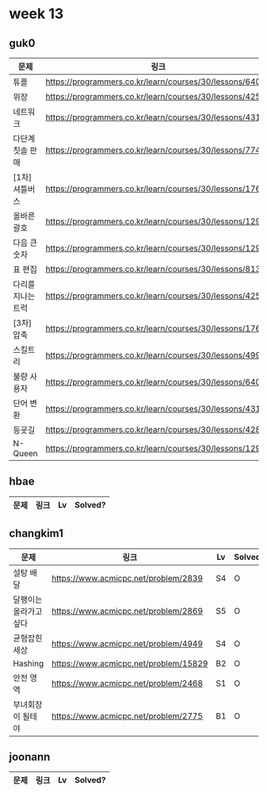 # week 13

## guk0
| 문제 | 링크 | Lv  | Solved? |
| --- | --- | --- | --- |
| 튜플 | https://programmers.co.kr/learn/courses/30/lessons/64065 | LV2 | O |
| 위장 | https://programmers.co.kr/learn/courses/30/lessons/42578 | LV2 | O |
| 네트워크 | https://programmers.co.kr/learn/courses/30/lessons/43162 | LV3 | O |
| 다단계 칫솔 판매 | https://programmers.co.kr/learn/courses/30/lessons/77486 | LV3 | O |
| [1차] 셔틀버스 | https://programmers.co.kr/learn/courses/30/lessons/17678 | LV3 | O |
| 올바른 괄호 | https://programmers.co.kr/learn/courses/30/lessons/12909 | LV2 | O |
| 다음 큰 숫자 | https://programmers.co.kr/learn/courses/30/lessons/12911 | LV2 | O |
| 표 편집 | https://programmers.co.kr/learn/courses/30/lessons/81303 | LV3 | X |
| 다리를 지나는 트럭 | https://programmers.co.kr/learn/courses/30/lessons/42583 | LV2 | X |
| [3차] 압축 | https://programmers.co.kr/learn/courses/30/lessons/17684 | LV2 | O |
| 스킬트리 | https://programmers.co.kr/learn/courses/30/lessons/49993 | LV2 | O |
| 불량 사용자 | https://programmers.co.kr/learn/courses/30/lessons/64064 | LV3 | O |
| 단어 변환 | https://programmers.co.kr/learn/courses/30/lessons/43163 | LV3 | O |
| 등굣길 | https://programmers.co.kr/learn/courses/30/lessons/42898 | LV3 | O |
| N-Queen | https://programmers.co.kr/learn/courses/30/lessons/12952 | LV2 | O |

## hbae 
| 문제 | 링크 | Lv  | Solved? |
| --- | --- | --- | --- |

## changkim1
| 문제 | 링크 | Lv  | Solved? |
| --- | --- | --- | --- |
| 설탕 배달 | https://www.acmicpc.net/problem/2839 | S4 | O |
| 달팽이는 올라가고 싶다 | https://www.acmicpc.net/problem/2869 | S5 | O |
| 균형잡힌 세상 | https://www.acmicpc.net/problem/4949 | S4 | O |
| Hashing | https://www.acmicpc.net/problem/15829 | B2 | O |
| 안전 영역 | https://www.acmicpc.net/problem/2468 | S1 | O |
| 부녀회장이 될테야 | https://www.acmicpc.net/problem/2775 | B1 | O |

## joonann
| 문제 | 링크 | Lv  | Solved? |
| --- | --- | --- | --- |
